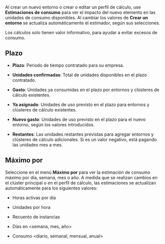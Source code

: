 Al crear un nuevo entorno o crear o editar un perfil de cálculo, use **Estimaciones de consumo** para ver el impacto del nuevo elemento en las unidades de consumo disponibles. Al cambiar los valores de **Crear un entorno** se actualiza automáticamente el estimador, según sus selecciones.

Los cálculos solo tienen valor informativo, para ayudar a evitar excesos de consumo.

Plazo
-----

-   **Plazo**: Periodo de tiempo contratado para su empresa.

-   **Unidades confirmadas**: Total de unidades disponibles en el plazo contratado.

-   **Gasto**: Unidades ya consumidas en el plazo por entornos y clústeres de cálculo existentes.

-   **Ya asignado**: Unidades de uso previsto en el plazo para entornos y clústeres de cálculo existentes.

-   **Nuevo gasto**: Unidades de uso previsto en el plazo para el nuevo entorno, según los valores introducidos.

-   **Restantes**: Las unidades restantes previstas para agregar entornos y clústeres de cálculo adicionales. Si es un valor negativo, está pagando las unidades mes a mes.

Máximo por
----------

Seleccione en el menú **Máximo por** para ver la estimación de consumo máximo por día, semana, mes o año. A medida que se realizan cambios en el clúster principal o en el perfil de cálculo, las estimaciones se actualizan automáticamente para los siguientes valores:

-   Horas activas por día

-   Unidades por hora

-   Recuento de instancias

-   Días en \<semana, mes, año\>

-   Consumo \<diario, semanal, mensual, anual\>
